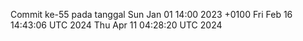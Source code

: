 Commit ke-55 pada tanggal Sun Jan 01 14:00 2023 +0100
Fri Feb 16 14:43:06 UTC 2024
Thu Apr 11 04:28:20 UTC 2024
